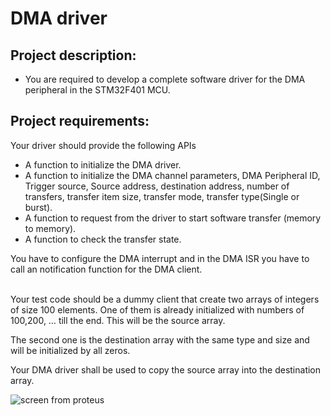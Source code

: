 # DMA driver

## Project description: 
* You are required to develop a complete software driver for the DMA peripheral in the STM32F401 MCU.

## Project requirements:
Your driver should provide the following APIs

* A function to initialize the DMA driver.
* A function to initialize the DMA channel parameters, DMA Peripheral ID, Trigger source, Source address, destination address, number of transfers, transfer item size, transfer mode, transfer type(Single or burst).
* A function to request from the driver to start software transfer (memory to memory).
* A function to check the transfer state.


You have to configure the DMA interrupt and in the DMA ISR you have to call an notification function for the DMA client.</br></br>

Your test code should be a dummy client that create two arrays of integers of size 100 elements. One of them is already initialized with numbers of 100,200, … till the end. This will be the source array.</br>

The second one is the destination array with the same type and size and will be initialized by all zeros.</br>

Your DMA driver shall be used to copy the source array into the destination array.</br>

<!-- ![screen from proteus](Proteus.gif) -->
![screen from proteus](DMA_Proteus.gif)

